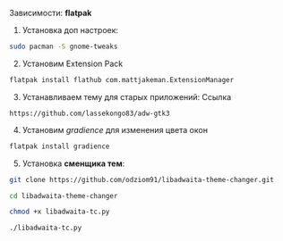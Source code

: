 Зависимости: __flatpak__

1. Установка доп настроек:
```bash
sudo pacman -S gnome-tweaks
```

2. Установим Extension Pack
```bash
flatpak install flathub com.mattjakeman.ExtensionManager
```

3. Устанавливаем тему для старых приложений:
Ссылка
```
https://github.com/lassekongo83/adw-gtk3
```

4. Установим _gradience_ для изменения цвета окон
```bash
flatpak install gradience
```

5. Установка __сменщика тем__:
```bash
git clone https://github.com/odziom91/libadwaita-theme-changer.git
```

```bash
cd libadwaita-theme-changer
```

```bash
chmod +x libadwaita-tc.py
```

```bash
./libadwaita-tc.py
```
